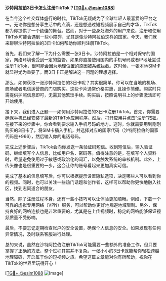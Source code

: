 **沙特阿拉伯3日卡怎么注册TikTok？[[TG💪+ @esim1088](https://t.me/s/esim1088)]**

在当今这个社交媒体盛行的时代，TikTok无疑成为了全球年轻人最喜爱的平台之一。无论你是想分享生活中的点滴，还是想通过短视频展示自己的才华，TikTok都为你提供了一个绝佳的舞台。然而，对于一些身处海外的用户来说，注册和使用TikTok可能会遇到一些小障碍，尤其是像沙特阿拉伯这样的国家。今天，我们就来聊聊沙特阿拉伯的3日卡如何帮助你顺利注册TikTok。

首先，我们来了解一下为什么需要一张3日卡。沙特阿拉伯是一个相对保守的国家，网络环境也受到一定的监管。如果你直接使用国内的手机号码或者IP地址尝试注册TikTok，很可能会因为地理位置的原因被系统拦截。这时候，一张本地SIM卡就显得尤为重要了。而3日卡正是解决这一问题的理想选择。

那么，如何获取一张沙特阿拉伯的3日卡呢？其实很简单。你可以在当地的机场、商场或者电信运营商的门店购买。这些卡片通常价格实惠，且操作简便。购买时只需提供护照信息即可，无需其他繁琐手续。购买后，按照说明书上的步骤激活即可开始使用。

接下来，我们进入正题——如何用沙特阿拉伯的3日卡注册TikTok。首先，你需要确保手机已经安装了最新的TikTok应用程序。然后，打开应用并点击“注册”按钮。在接下来的步骤中，你会看到要求输入手机号码的地方。这时，你就需要用到刚刚购买的3日卡了。将SIM卡插入手机，并选择对应的国家代码（沙特阿拉伯的国家代码是+966），然后输入你的电话号码。

完成上述步骤后，TikTok会向你发送一条验证码短信。收到短信后，输入验证码，继续填写个人信息，比如用户名、密码等。值得注意的是，在填写个人资料时，尽量避免使用过于敏感或政治化的词汇，以免触发系统的审核机制。此外，上传头像也是很重要的一步，这会让你的账号看起来更加真实可信。

完成了基本的信息填写后，你可以根据提示设置隐私选项，决定哪些人可以看到你的视频。同时，也可以关注一些热门话题和创作者，这样可以帮助你更快地融入社区，找到志同道合的朋友。

当然，除了注册过程本身，还有一些小技巧可以让体验更加顺畅。例如，下载一个可靠的虚拟专用网络（VPN）服务，可以帮助你更好地规避地域限制。另外，保持良好的网络连接也是非常重要的，尤其是在上传视频时，稳定的网络能够保证视频质量不受影响。

最后，不要忘记定期检查账户的安全设置，确保个人信息的安全。如果发现有任何异常情况，及时联系客服进行处理。

总的来说，虽然在沙特阿拉伯注册TikTok可能需要一些额外的准备工作，但只要掌握了正确的方法，整个过程其实并不复杂。一张小小的3日卡就能帮你轻松跨越地理障碍，开启属于你的短视频之旅。希望这篇文章能对你有所帮助，祝你在TikTok的世界里玩得开心！

[[TG💪+ @esim1088](https://t.me/s/esim1088) ![Image](https://i.postimg.cc/4NQfJmqS/Snipaste-2025-05-13-00-14-12.png)]
